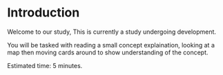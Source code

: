 # Introduction

Welcome to our study, This is currently a study undergoing development.

You will be tasked with reading a small concept explaination, looking at a map then moving cards around to show understanding of the concept.

Estimated time: 5 minutes.
